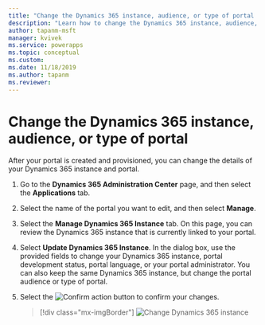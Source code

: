 ```yaml
---
title: "Change the Dynamics 365 instance, audience, or type of portal | MicrosoftDocs"
description: "Learn how to change the Dynamics 365 instance, audience, or type of a portal."
author: tapanm-msft
manager: kvivek
ms.service: powerapps
ms.topic: conceptual
ms.custom: 
ms.date: 11/18/2019
ms.author: tapanm
ms.reviewer:
---
```

 
# Change the Dynamics 365 instance, audience, or type of portal

After your portal is created and provisioned, you can change the details of your Dynamics 365 instance and portal.

1. Go to the **Dynamics 365 Administration Center** page, and then select the **Applications** tab.

2. Select the name of the portal you want to edit, and then select **Manage**.

3. Select the **Manage Dynamics 365 Instance** tab. On this page, you can review the Dynamics 365 instance that is currently linked to your portal.

4. Select **Update Dynamics 365 Instance**. In the dialog box, use the provided fields to change your Dynamics 365 instance, portal development status, portal language, or your portal administrator. You can also keep the same Dynamics 365 instance, but change the portal audience or type of portal.

5. Select the ![Confirm action](../media/confirm-action-icon.png "Confirm action") button to confirm your changes.  

   > [!div class="mx-imgBorder"]
   > ![Change Dynamics 365 instance](../media/change-dynamics-365-instance.png "Change Dynamics 365 instance")  
